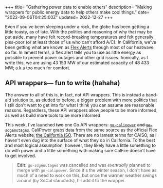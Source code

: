 +++
title= "Gathering power data to enable others"
description= "Making wrappers for public energy data to help others make cool things."
date= "2022-09-06T04:25:00Z"
updated= 2022-12-27
+++

Even if you've been sleeping under a rock, the globe has been getting a little toasty, as of late. With the politics and reasoning of why that may be put aside, many have felt record-breaking temperatures and felt generally piss-poor (or at least those of us who can't afford A/C). In California, we've been getting what are known as [Flex Alerts](https://flexalert.org) through most of our heatwave so far. In lamest terms, a flex alert tells you to use as little energy as possible to prevent power outages and other grid issues. Ironically, as I write this, we are using 43 153 MW of our estimated capacity of 48 433 MW; a.k.a too much for comfort.

## API wrappers— fun to write (hahaha)
The answer to all of this is, in fact, not API wrappers. This is instead a band-aid solution to, as eluded to before, a bigger problem with more politics that I still don't want to get into for what I think you can assume are reasonable reasons. Regardless, these API wrappers allow people to be more informed, as well as build more tools to be more informed.

This week, I've launched ~~two~~ one Go API wrappers: [`go-calipower`](https://github.com/doamatto/go-calipower) ~~and [`go-sdgeoutages`](https://github.com/doamatto/go-sdgeoutages)~~. CaliPower grabs data from the same source as the official Flex Alerts website, [the California ISO](https://caiso.com). There are no lamest terms for CAISO, as I haven't even dug into the surface of what they do in California. To the best and most logical assumption, however, they likely have a little something to do with power and a little something with making sure CalFire doesn't have to get involved.

> **Edit:** `go-sdgeoutages` was cancelled and was *eventually* planned to merge with `go-calipower`. Since it's the winter season, I don't have as much of a need to work on this, but once the warmer weather swings around (by SoCal standards), I'll add it to the wrapper.
